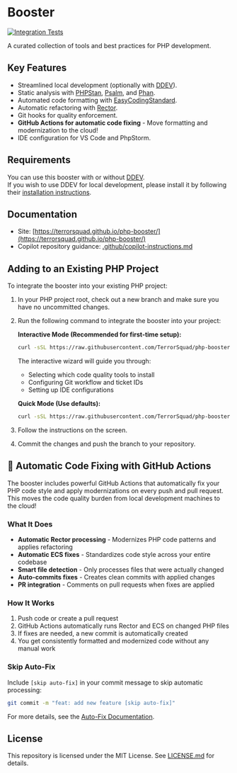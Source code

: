 # Booster

[![Integration Tests](https://github.com/TerrorSquad/php-booster/actions/workflows/integration-tests.yml/badge.svg)](https://github.com/TerrorSquad/php-booster/actions/workflows/integration-tests.yml)

A curated collection of tools and best practices for PHP development.

## Key Features
- Streamlined local development (optionally with [DDEV](https://ddev.com/)).
- Static analysis with [PHPStan](https://phpstan.org/), [Psalm](https://psalm.dev/), and [Phan](https://github.com/phan/phan).
- Automated code formatting with [EasyCodingStandard](https://github.com/symplify/easy-coding-standard).
- Automatic refactoring with [Rector](https://getrector.org/).
- Git hooks for quality enforcement.
- **GitHub Actions for automatic code fixing** - Move formatting and modernization to the cloud!
- IDE configuration for VS Code and PhpStorm.

## Requirements

You can use this booster with or without [DDEV](https://ddev.com/).  
If you wish to use DDEV for local development, please install it by following their [installation instructions](https://ddev.com/).

## Documentation

- Site: [https://terrorsquad.github.io/php-booster/](https://terrorsquad.github.io/php-booster/)
- Copilot repository guidance: [.github/copilot-instructions.md](./.github/copilot-instructions.md)

## Adding to an Existing PHP Project

To integrate the booster into your existing PHP project:

1. In your PHP project root, check out a new branch and make sure you have no uncommitted changes.

2. Run the following command to integrate the booster into your project:

    **Interactive Mode (Recommended for first-time setup):**
    ```bash
    curl -sSL https://raw.githubusercontent.com/TerrorSquad/php-booster/main/booster/integrate_booster.sh | bash -s -- -I
    ```
    
    The interactive wizard will guide you through:
    - Selecting which code quality tools to install
    - Configuring Git workflow and ticket IDs
    - Setting up IDE configurations
    
    **Quick Mode (Use defaults):**
    ```bash
    curl -sSL https://raw.githubusercontent.com/TerrorSquad/php-booster/main/booster/integrate_booster.sh | bash
    ```

3. Follow the instructions on the screen.

4. Commit the changes and push the branch to your repository.

## 🤖 Automatic Code Fixing with GitHub Actions

The booster includes powerful GitHub Actions that automatically fix your PHP code style and apply modernizations on every push and pull request. This moves the code quality burden from local development machines to the cloud!

### What It Does
- **Automatic Rector processing** - Modernizes PHP code patterns and applies refactoring
- **Automatic ECS fixes** - Standardizes code style across your entire codebase  
- **Smart file detection** - Only processes files that were actually changed
- **Auto-commits fixes** - Creates clean commits with applied changes
- **PR integration** - Comments on pull requests when fixes are applied

### How It Works
1. Push code or create a pull request
2. GitHub Actions automatically runs Rector and ECS on changed PHP files
3. If fixes are needed, a new commit is automatically created
4. You get consistently formatted and modernized code without any manual work

### Skip Auto-Fix
Include `[skip auto-fix]` in your commit message to skip automatic processing:
```bash
git commit -m "feat: add new feature [skip auto-fix]"
```

For more details, see the [Auto-Fix Documentation](booster/.github/AUTO_FIX_README.md).

## License
This repository is licensed under the MIT License. See [LICENSE.md](LICENSE.md) for details.
